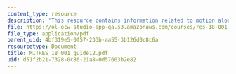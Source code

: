 ```yaml
---
content_type: resource
description: 'This resource contains information related to motion along a curve. '
file: https://ol-ocw-studio-app-qa.s3.amazonaws.com/courses/res-18-001-calculus-online-textbook-spring-2005/d51f2b2173280c8621a80d57603b2e82_MITRES_18_001_guide12.pdf
file_type: application/pdf
parent_uid: 4bf319e5-0f57-233b-aa55-3b126d0c8c6a
resourcetype: Document
title: MITRES_18_001_guide12.pdf
uid: d51f2b21-7328-0c86-21a8-0d57603b2e82
---
```

